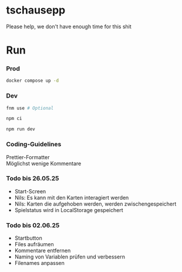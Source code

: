 # tschausepp

Please help, we don't have enough time for this shit

# Run

### Prod

```sh
docker compose up -d
```

### Dev

```sh
fnm use # Optional

npm ci

npm run dev
```

### Coding-Guidelines

Prettier-Formatter  
Möglichst wenige Kommentare

### Todo bis 26.05.25

- Start-Screen    
- Nils: Es kann mit den Karten interagiert werden  
- Nils: Karten die aufgehoben werden, werden zwischengespeichert  
- Spielstatus wird in LocalStorage gespeichert

### Todo bis 02.06.25
- Startbutton  
- Files aufräumen  
- Kommentare entfernen
- Naming von Variablen prüfen und verbessern
- Filenames anpassen
